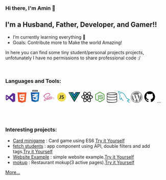 ### Hi there, I'm Amin 👋

## I'm a Husband, Father, Developer, and Gamer!!

- I’m currently learning everything 🤣
- Goals: Contribute more to Make the world Amazing!

In here you can find some tiny student/personal projects projects, unfotunately I have no permissions to share professional code :/

<br />

### Languages and Tools:

<!-- Start Icons languages -->

[<img src="./img/vs.png" width="32"/>](./img/vs.png)
[<img src="./img/html.png" width="32"/>](./img/html.png)
[<img src="./img/css.png" width="42"/>](./img/css.png)
[<img src="./img/sass.png" width="36"/>](./img/sass.png)
[<img src="./img/js.png" width="36"/>](./img/js.png)
[<img src="./img/vue.png" width="36"/>](./img/vue.png)
[<img src="./img/react.png" width="36"/>](./img/react.png)
[<img src="./img/node.png" width="36"/>](./img/node.png)
[<img src="./img/sql.png" width="32"/>](./img/sql.png)
[<img src="./img/mysql.png" width="36"/>](./img/mysql.png)
[<img src="./img/wp.png" width="36"/>](./img/wp.png)
[<img src="./img/gith.png" width="38"/>](./img/gith.png) ...

<!-- End Icons languages -->

<br />
<br />

### Interesting projects:

- [Card minigame](https://github.com/mazaalani/black-jack-no-AI) : Card game using ES6 [Try it Yourself](https://mazaalani.github.io/black-jack-with-AI/)
- [fetch students](https://github.com/mazaalani/Json_Fetch_Students) : app component using API, double filters and add tags.[Try it Yourself](https://mazaalani.github.io/Json_Fetch_Students/)
- [Website Example](https://github.com/mazaalani/Portfolio-mokup) : simple website example.[Try it Yourself](https://mazaalani.github.io/Portfolio-mokup/)
- [mokup](https://github.com/mazaalani/Resto-model-1) : Restaurant mokup(3 active pages).[Try it Yourself](https://mazaalani.github.io/Resto-model-1)

[More...](https://github.com/mazaalani?tab=repositories)
